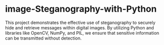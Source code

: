 # image-Steganography-with-Python
This project demonstrates the effective use of steganography to securely hide and retrieve messages within digital images. By utilizing Python and libraries like OpenCV, NumPy, and PIL, we ensure that sensitive information can be transmitted without detection.
